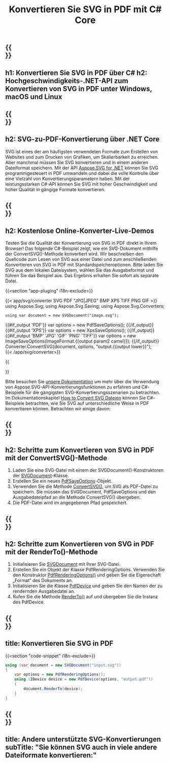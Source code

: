 ﻿---
translation: true
template: /templates/_template-conversion-child.md
title: Konvertieren Sie SVG in PDF mit C# Core
description: Laden und konvertieren Sie SVG in PDF mit der .NET Core-API unter Windows, macOS und Linux
url: /net/conversion/svg-to-pdf/
family: svg
platformtag: net
feature: conversion
informat: SVG
outformat: PDF
otherformats: GIF JPEG PNG TIFF BMP PDF XPS
---

{{<section banner>}}
---
h1: Konvertieren Sie SVG in PDF über C#
h2: Hochgeschwindigkeits-.NET-API zum Konvertieren von SVG in PDF unter Windows, macOS und Linux
---

{{<section overview>}}
---
h2: SVG-zu-PDF-Konvertierung über .NET Core
---

SVG ist eines der am häufigsten verwendeten Formate zum Erstellen von Websites und zum Drucken von Grafiken, um Skalierbarkeit zu erreichen. Aber manchmal müssen Sie SVG konvertieren und in einem anderen Dateiformat speichern. Mit der API [Aspose.SVG for .NET](https://products.aspose.com/svg/net/) können Sie SVG programmgesteuert in PDF umwandeln und dabei die volle Kontrolle über eine Vielzahl von Konvertierungsparametern haben. Mit der leistungsstarken C#-API können Sie SVG mit hoher Geschwindigkeit und hoher Qualität in gängige Formate konvertieren.


{{<section demos>}}
---
h2: Kostenlose Online-Konverter-Live-Demos
---

Testen Sie die Qualität der Konvertierung von SVG in PDF direkt in Ihrem Browser! Das folgende C#-Beispiel zeigt, wie ein SVG-Dokument mithilfe der ConvertSVG()-Methode konvertiert wird. Wir beschreiben den Quellcode zum Lesen von SVG aus einer Datei und zum anschließenden Konvertieren von SVG in PDF mit Standardspeicheroptionen. Bitte laden Sie SVG aus dem lokalen Dateisystem, wählen Sie das Ausgabeformat und führen Sie das Beispiel aus. Das Ergebnis erhalten Sie sofort als separate Datei.

{{<section "app-pluging" i18n-exclude>}}

{{< app/svg/converter SVG PDF "JPG|JPEG" BMP XPS TIFF PNG GIF >}}
using Aspose.Svg;
using Aspose.Svg.Saving;
using Aspose.Svg.Converters;

    using var document = new SVGDocument("image.svg");
{{#if_output 'PDF'}}
    var options = new PdfSaveOptions();
{{/if_output}}
{{#if_output 'XPS'}}
    var options = new XpsSaveOptions();
{{/if_output}}
{{#if_output 'BMP' 'JPG' 'GIF' 'PNG' 'TIFF'}}
    var options = new ImageSaveOptions(ImageFormat.{{output param2 camel}});
{{/if_output}}
    Converter.ConvertSVG(document, options, "output.{{output lower}}");   
{{< /app/svg/converter>}} 

{{<section documentation>}}

Bitte besuchen Sie <a href="https://docs.aspose.com/svg/net/how-to-work-with-aspose-svg-api/converting/" target="_blank">unsere Dokumentation</a> um mehr über die Verwendung von Aspose.SVG-API-Konvertierungsfunktionen zu erfahren und C#-Beispiele für die gängigsten SVG-Konvertierungsszenarien zu betrachten. Im Dokumentationskapitel <a href="https://docs.aspose.com/svg/net/how-to-work-with-aspose-svg-api/converting/" target="_blank">How to Convert SVG Dateien</a> können Sie C#-Beispiele betrachten, wie Sie SVG auf unterschiedliche Weise in PDF konvertieren können. Betrachten wir einige davon:

{{<section steps1>}}
---
h2: Schritte zum Konvertieren von SVG in PDF mit der ConvertSVG()-Methode
---
1. Laden Sie eine SVG-Datei mit einem der SVGDocument()-Konstruktoren der [SVGDocument](https://reference.aspose.com/svg/net/aspose.svg/svgdocument/)-Klasse.
1. Erstellen Sie ein neues [PdfSaveOptions](https://reference.aspose.com/svg/net/aspose.svg.saving/pdfsaveoptions/)-Objekt.
1. Verwenden Sie die Methode [ConvertSVG(),](https://reference.aspose.com/svg/net/aspose.svg.converters/converter/convertsvg/) um SVG als PDF-Datei zu speichern. Sie müssen das SVGDocument, PdfSaveOptions und den Ausgabedateipfad an die Methode ConvertSVG() übergeben.
1. Die PDF-Datei wird im angegebenen Pfad gespeichert.

{{<section steps2>}}
---
h2: Schritte zum Konvertieren von SVG in PDF mit der RenderTo()-Methode
---
1. Initialisieren Sie [SVGDocument](https://reference.aspose.com/svg/net/aspose.svg/svgdocument/) mit Ihrer SVG-Datei.
1. Erstellen Sie ein Objekt der Klasse PdfRenderingOptions. Verwenden Sie den Konstruktor [PdfRenderingOptions()](https://reference.aspose.com/svg/net/aspose.svg.rendering.pdf/pdfrenderingoptions/pdfrenderingoptions/) und geben Sie die Eigenschaft „Format“ des Dokuments an.
1. Initialisieren Sie die Klasse [PdfDevice](https://reference.aspose.com/svg/net/aspose.svg.rendering.pdf/pdfdevice/) und geben Sie den Namen der zu rendernden Ausgabedatei an.
1. Rufen Sie die Methode [RenderTo()](https://reference.aspose.com/svg/net/aspose.svg/svgdocument/renderto/) auf und übergeben Sie die Instanz des PdfDevice.

{{<section code-text>}}
---
title: Konvertieren Sie SVG in PDF
---

{{<section "code-snippet" i18n-exclude>}}

```cs
using (var document = new SVGDocument("input.svg"))
{
	var options = new PdfRenderingOptions();
	using (IDevice device = new PdfDevice(options, "output.pdf"))
	{
		document.RenderTo(device);                    
	}
}
```

{{<section other-conversions>}}
---
title: Andere unterstützte SVG-Konvertierungen
subTitle: "Sie können SVG auch in viele andere Dateiformate konvertieren:"
---